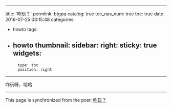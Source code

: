 
---
title: '咋玩？'
permlink: btgpq
catalog: true
toc_nav_num: true
toc: true
date: 2016-07-25 03:15:48
categories:
- howto
tags:
- howto
thumbnail: 
sidebar:
    right:
        sticky: true
widgets:
    -
        type: toc
        position: right
---


咋玩呀，哈哈

- - -

This page is synchronized from the post: [咋玩？](https://steemit.com/@oflyhigh/btgpq)
